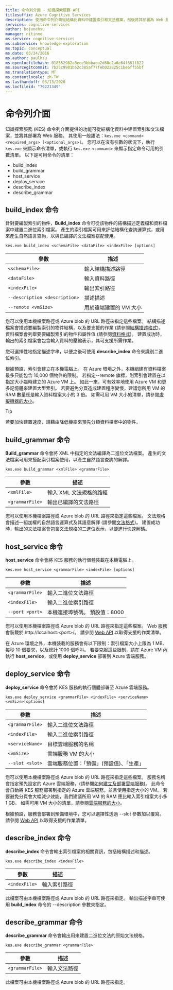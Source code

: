 ```yaml
---
title: 命令列介面 - 知識探索服務 API
titlesuffix: Azure Cognitive Services
description: 使用命令列介面從結構化資料中建置索引和文法檔案，然後將其部署為 Web 服務。
services: cognitive-services
author: bojunehsu
manager: nitinme
ms.service: cognitive-services
ms.subservice: knowledge-exploration
ms.topic: conceptual
ms.date: 03/24/2016
ms.author: paulhsu
ms.openlocfilehash: 018552982a8ece3bbbaea2d60e2a6e64f681f822
ms.sourcegitcommit: 7b25c9981b52c385af77feb022825c1be6ff55bf
ms.translationtype: MT
ms.contentlocale: zh-TW
ms.lasthandoff: 03/13/2020
ms.locfileid: "79221349"
---
```

# <a name="command-line-interface"></a>命令列介面

知識探索服務 (KES) 命令列介面提供的功能可從結構化資料中建置索引和文法檔案，並將其部署為 Web 服務。  其使用一般語法：`kes.exe <command> <required_args> [<optional_args>]`。  您可以在沒有引數的狀況下，執行 `kes.exe` 來顯示命令清單，或執行 `kes.exe <command>` 來顯示指定命令可用的引數清單。  以下是可用命令的清單：

* build_index
* build_grammar
* host_service
* deploy_service
* describe_index
* describe_grammar

<a name="build_index-command"></a>

## <a name="build_index-command"></a>build_index 命令

針對要編製索引的物件，**Build_index** 命令可從該物件的結構描述定義檔和資料檔案中建置二進位索引檔案。  產生的索引檔案可用來評估結構化查詢運算式，或用來產生自然語言查詢，以與已編譯的文法檔案搭配使用。

`kes.exe build_index <schemaFile> <dataFile> <indexFile> [options]`

| 參數      | 描述               |
|----------------|---------------------------|
| `<schemaFile>` | 輸入結構描述路徑 |
| `<dataFile>`   | 輸入資料路徑   |
| `<indexFile>`  | 輸出索引路徑 |
| `--description <description>` | 描述描述 |
| `--remote <vmSize>`           | 用於遠端建置的 VM 大小 |

您可以使用本機檔案路徑或 Azure blob 的 URL 路徑來指定這些檔案。  結構描述檔案會描述要編製索引的物件結構，以及要支援的作業 (請參閱[結構描述格式](SchemaFormat.md))。  資料檔案會列舉要要編製索引的物件和屬性值 (請參閱[資料格式](DataFormat.md))。  建置成功時，輸出的索引檔案會包含輸入資料的壓縮表示，其可支援所需作業。  

您可選擇性地指定描述字串，以便之後可使用 **describe_index** 命令來識別二進位索引。  

根據預設，索引會建立在本機電腦上。  在 Azure 環境之外，本機組建有資料檔案最多只能包含 10,000 個物件的限制。  若指定--remote 旗標，則索引會建置在以指定大小臨時建立的 Azure VM 上。  如此一來，可有效率地使用 Azure VM 和更多記憶體來建置大型索引。  若要避免分頁造成建置程序變慢，建議您所用 VM 的 RAM 數量應是輸入資料檔案大小的 3 倍。  如需可用 VM 大小的清單，請參閱[虛擬機器的大小](../../../articles/virtual-machines/virtual-machines-windows-sizes.md)。

> [!TIP] 
> 若要加快建置速度，請藉由降低機率來預先分類資料檔案中的物件。

<a name="build_grammar-command"></a>

## <a name="build_grammar-command"></a>build_grammar 命令

**Build_grammar** 命令會將 XML 中指定的文法編譯為二進位文法檔案。  產生的文法檔案可用來搭配索引檔案使用，以產生自然語言查詢的解譯。

`kes.exe build_grammar <xmlFile> <grammarFile>`

| 參數       | 描述               |
|-----------------|---------------------------|
| `<xmlFile>`     | 輸入 XML 文法規格的路經 |
| `<grammarFile>` | 輸出已編譯的文法路徑         |

您可以使用本機檔案路徑或 Azure blob 的 URL 路徑來指定這些檔案。  文法規格會描述一組加權的自然語言運算式及其語意解譯 (請參閱[文法格式](GrammarFormat.md))。  建置成功時，輸出的文法檔案會包含文法規格的二進位表示，以便進行快速解碼。

<a name="host_service-command"/>

## <a name="host_service-command"></a>host_service 命令

**host_service** 命令會將 KES 服務的執行個體裝載在本機電腦上。

`kes.exe host_service <grammarFile> <indexFile> [options]`

| 參數       | 描述                |
|-----------------|----------------------------|
| `<grammarFile>` | 輸入二進位文法路徑         |
| `<indexFile>`   | 輸入二進位索引路徑           |
| `--port <port>` | 本機連接埠號碼。  預設值：8000 |

您可以使用本機檔案路徑或 Azure blob 的 URL 路徑來指定這些檔案。  Web 服務會裝載於 http://localhost:&lt;port&gt;/。  請參閱 [Web API](WebAPI.md) 以取得支援的作業清單。

在 Azure 環境之外，本機裝載的服務會有以下限制：索引檔案大小上限為 1 MB、每秒 10 個要求，以及總計 1000 個呼叫。  若要克服這些限制，請在 Azure VM 內執行 **host_service**，或使用 **deploy_service** 部署到 Azure 雲端服務。

<a name="deploy_service-command"/>

## <a name="deploy_service-command"></a>deploy_service 命令

**deploy_service** 命令會將 KES 服務的執行個體部署至 Azure 雲端服務。

`kes.exe deploy_service <grammarFile> <indexFile> <serviceName> <vmSize>[options]`

| 參數       | 描述                  |
|-----------------|------------------------------|
| `<grammarFile>` | 輸入二進位文法路徑           |
| `<indexFile>`   | 輸入二進位索引路徑             |
| `<serviceName>` | 目標雲端服務的名稱 |
| `<vmSize>`      | 雲端服務 VM 的大小     |
| `--slot <slot>` | 雲端服務位置：「預備」(預設值)、「生產」 |

您可以使用本機檔案路徑或 Azure blob 的 URL 路徑來指定這些檔案。  服務名稱會指定預先設定的 Azure 雲端服務，(請參閱[如何建立及部署雲端服務](../../../articles/cloud-services/cloud-services-how-to-create-deploy-portal.md))。  此命令會自動將 KES 服務部署到指定的 Azure 雲端服務，並且使用指定大小的 VM。  若要避免分頁會大幅減少效能，我們建議所用 VM 的 RAM 應比輸入索引檔案大小多 1 GB。  如需可用 VM 大小的清單，請參閱[雲端服務的大小](../../../articles/cloud-services/cloud-services-sizes-specs.md)。

根據預設，服務會部署到預備環境中，您可以選擇性透過 --slot 參數加以覆寫。  請參閱 [Web API](WebAPI.md) 以取得支援的作業清單。

<a name="describe_index-command"/>

## <a name="describe_index-command"></a>describe_index 命令

**describe_index** 命令會輸出索引檔案的相關資訊，包括結構描述和描述。

`kes.exe describe_index <indexFile>`

| 參數     | 描述      |
|---------------|------------------|
| `<indexFile>` | 輸入索引路徑 |

此檔案可由本機檔案路徑或 Azure blob 的 URL 路徑來指定。  輸出描述字串可使用 **build_index** 命令的 --description 參數來指定。

<a name="describe_grammar-command"/>

## <a name="describe_grammar-command"></a>describe_grammar 命令

**describe_grammar** 命令會輸出用來建置二進位文法的原始文法規格。

`kes.exe describe_grammar <grammarFile>`

| 參數       | 描述      |
|-----------------|------------------|
| `<grammarFile>` | 輸入文法路徑 |

此檔案可由本機檔案路徑或 Azure blob 的 URL 路徑來指定。

